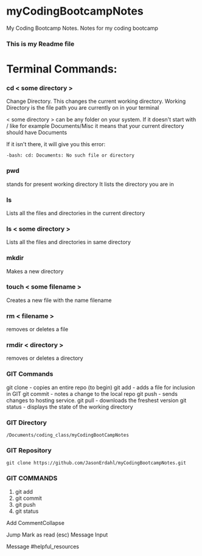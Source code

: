# myCodingBootcampNotes
My Coding Bootcamp Notes.  Notes for my coding bootcamp


### This is my Readme file


# Terminal Commands:

### cd < some directory >
Change Directory. This changes the current working directory. Working Directory is the file path you are currently on in your terminal

< some directory > can be any folder on your system. If it doesn't start with / like for example Documents/Misc it means that your current directory should have Documents

If it isn't there, it will give you this error:

`-bash: cd: Documents: No such file or directory
`


### pwd

stands for present working directory
It lists the directory you are in

### ls

Lists all the files and directories in the current directory

### ls < some directory >

Lists all the files and directories in same directory

### mkdir

Makes a new directory

### touch < some filename >

Creates a new file with the name filename

### rm < filename >

removes or deletes a file

### rmdir < directory >

removes or deletes a directory

### GIT Commands
git clone  - copies an entire repo (to begin)
git add     - adds a file for inclusion in GIT
git commit  - notes a change to the local repo
git push    - sends changes to hosting service.
git pull    - downloads the freshest version
git status  - displays the state of the working directory
### GIT Directory
    /Documents/coding_class/myCodingBootCampNotes
### GIT Repository
    git clone https://github.com/JasonErdahl/myCodingBootcampNotes.git
### GIT COMMANDS
1. git add 
2. git commit 
3. git push
4. git status

Add CommentCollapse 

Jump
Mark as read (esc)
Message Input

Message #helpful_resources